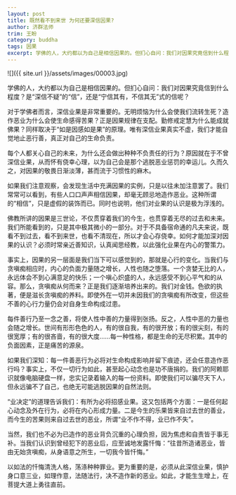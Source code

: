 ```yaml
---
layout: post
title: 既然看不到来世 为何还要深信因果?
author: 济群法师
trim: 王盼
category: buddha
tags: 因果
excerpt: 学佛的人，大约都以为自己是相信因果的。但扪心自问：我们对因果究竟信到什么程度？是“深信不疑”的“信”，还是“宁信其有，不信其无”式的信呢？
---
```


![]({{ site.url }}/assets/images/00003.jpg)

学佛的人，大约都以为自己是相信因果的。但扪心自问：我们对因果究竟信到什么程度？是“深信不疑”的“信”，还是“宁信其有，不信其无”式的信呢？

对于学佛者而言，深信业果是非常重要的。无明烦恼为什么会使我们流转生死？造作恶业为什么会使生命感得苦果？正是因果规律在支配。勤修戒定慧为什么能成就佛果？同样取决于“如是因感如是果”的原理。唯有深信业果真实不虚，我们才能自觉地止恶行善，真正对自己的生命负责。

每个人都关心自己的未来，为什么还会做出种种不负责任的行为？原因就在于不曾深信业果，从而怀有侥幸心理，以为自己会是那个逃脱恶业惩罚的幸运儿。久而久之，对因果的敬畏日渐淡薄，甚而流于习惯性的麻木。

如果我们注意观察，会发现生活中充满因果的实例，只是以往未加注意罢了。我们常常可以看到，有些人口口声声相信因果，却毫无顾忌地造作恶业。这种所谓的“相信”，只是虚假的装饰而已。同时也说明，他们对业果的认识是极为浮浅的。

佛教所讲的因果是三世论，不仅贯穿着我们的今生，也贯穿着无尽的过去和未来。我们所能看到的，只是其中极其微小的一部分。对于不具备宿命通的凡夫来说，既看不到过去，看不到来世，也看不清现在，所以才会心存侥幸。如何才能加深对因果的认识？必须时常亲近善知识，认真闻思经教，以此强化业果在内心的警策力。

事实上，因果的另一层面是我们当下可以感觉到的，那就是心行的变化。当我们与贪嗔痴相应时，内心的负面力量随之增长，人性也随之堕落。一个贪婪无比的人，永远体会不到心满意足的快乐；一个嗔心炽盛的人，永远感受不到心平气和的从容。那么，贪嗔痴从何而来？正是我们逐渐培养出来的。我们对金钱。色欲的执著，便是滋长贪嗔痴的养料。即使外在一切并未因我们的贪嗔痴有所改变，但这些不善的心行力量仍会对自身生命构成过患。

每件善行乃至一念之善，将使人性中善的力量得到张扬。反之，人性中恶的力量也会随之增长。世间有形形色色的人，有的很自我，有的很开放；有的很尖刻，有的很宽厚；有的很吝啬，有的很大度……每一种性格，都是生命的无尽积累。其中的负面因素，正是痛苦的源泉。

如果我们深知：每一件善恶行为必将对生命构成影响并留下痕迹，还会任意造作恶行吗？事实上，不仅一切行为如此，甚至起心动念也是功不唐捐的。我们的阿赖耶识就像电脑硬盘一样，忠实记录着输入的每一份资料。即使我们可以骗尽天下人，但永远骗不了自己，也绝无可能逃脱因果的自然法则。

“业决定”的道理告诉我们：有所为必将招感业果。这又包括两个方面：一是任何起心动念及外在行为，必将在内心形成力量。二是今生的乐果皆来自过去世的善业，而今生的苦果则来自过去世的恶业，所谓“业不作不得，业已作不失”。

当然，我们也不必为已造作的恶业背负沉重的心理负担，因为焦虑和自责皆于事无补。当我们认识到曾经犯下的恶业后，应至诚地发露忏悔：“往昔所造诸恶业，皆由无始贪嗔痴，从身语意之所生，一切我今皆忏悔。”

以如法的忏悔清洗人格，荡涤种种罪业。更为重要的是，必须从此深信业果，慎护身口意三业，如理作意，法随法行，决不造作新的恶业。如此，才能生生增上，在菩提大道上勇往直前。
